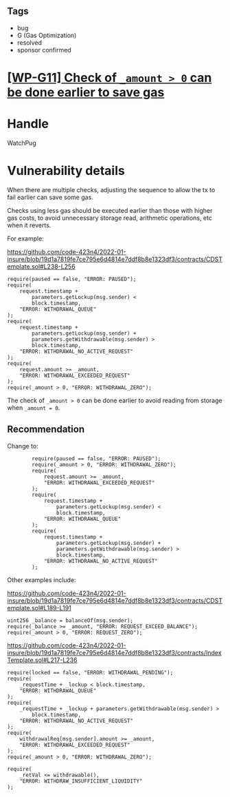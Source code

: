 ## Tags

- bug
- G (Gas Optimization)
- resolved
- sponsor confirmed

# [[WP-G11] Check of `_amount > 0` can be done earlier to save gas](https://github.com/code-423n4/2022-01-insure-findings/issues/230) 

# Handle

WatchPug


# Vulnerability details

When there are multiple checks, adjusting the sequence to allow the tx to fail earlier can save some gas.

Checks using less gas should be executed earlier than those with higher gas costs, to avoid unnecessary storage read, arithmetic operations, etc when it reverts.

For example:

https://github.com/code-423n4/2022-01-insure/blob/19d1a7819fe7ce795e6d4814e7ddf8b8e1323df3/contracts/CDSTemplate.sol#L238-L256

```solidity
require(paused == false, "ERROR: PAUSED");
require(
    request.timestamp +
        parameters.getLockup(msg.sender) <
        block.timestamp,
    "ERROR: WITHDRAWAL_QUEUE"
);
require(
    request.timestamp +
        parameters.getLockup(msg.sender) +
        parameters.getWithdrawable(msg.sender) >
        block.timestamp,
    "ERROR: WITHDRAWAL_NO_ACTIVE_REQUEST"
);
require(
    request.amount >= _amount,
    "ERROR: WITHDRAWAL_EXCEEDED_REQUEST"
);
require(_amount > 0, "ERROR: WITHDRAWAL_ZERO");
```

The check of `_amount > 0` can be done earlier to avoid reading from storage when `_amount = 0`.

## Recommendation

Change to:

```solidity
        require(paused == false, "ERROR: PAUSED");
        require(_amount > 0, "ERROR: WITHDRAWAL_ZERO");
        require(
            request.amount >= _amount,
            "ERROR: WITHDRAWAL_EXCEEDED_REQUEST"
        );
        require(
            request.timestamp +
                parameters.getLockup(msg.sender) <
                block.timestamp,
            "ERROR: WITHDRAWAL_QUEUE"
        );
        require(
            request.timestamp +
                parameters.getLockup(msg.sender) +
                parameters.getWithdrawable(msg.sender) >
                block.timestamp,
            "ERROR: WITHDRAWAL_NO_ACTIVE_REQUEST"
        );
```

Other examples include:

https://github.com/code-423n4/2022-01-insure/blob/19d1a7819fe7ce795e6d4814e7ddf8b8e1323df3/contracts/CDSTemplate.sol#L189-L191

```solidity
uint256 _balance = balanceOf(msg.sender);
require(_balance >= _amount, "ERROR: REQUEST_EXCEED_BALANCE");
require(_amount > 0, "ERROR: REQUEST_ZERO");
```

https://github.com/code-423n4/2022-01-insure/blob/19d1a7819fe7ce795e6d4814e7ddf8b8e1323df3/contracts/IndexTemplate.sol#L217-L236

```solidity
require(locked == false, "ERROR: WITHDRAWAL_PENDING");
require(
    _requestTime + _lockup < block.timestamp,
    "ERROR: WITHDRAWAL_QUEUE"
);
require(
    _requestTime + _lockup + parameters.getWithdrawable(msg.sender) >
        block.timestamp,
    "ERROR: WITHDRAWAL_NO_ACTIVE_REQUEST"
);
require(
    withdrawalReq[msg.sender].amount >= _amount,
    "ERROR: WITHDRAWAL_EXCEEDED_REQUEST"
);
require(_amount > 0, "ERROR: WITHDRAWAL_ZERO");

require(
    _retVal <= withdrawable(),
    "ERROR: WITHDRAW_INSUFFICIENT_LIQUIDITY"
);
```

